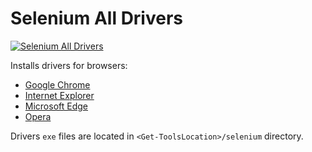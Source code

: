 # Selenium All Drivers
[![Selenium All Drivers](https://img.shields.io/badge/chocolatey-selenium--all--drivers-brightgreen.svg)](https://chocolatey.org/packages/selenium-all-drivers/)

Installs drivers for browsers:

* [Google Chrome](https://chocolatey.org/packages/selenium-chrome-driver/)
* [Internet Explorer](https://chocolatey.org/packages/selenium-ie-driver/)
* [Microsoft Edge](https://chocolatey.org/packages/selenium-edge-driver/)
* [Opera](https://chocolatey.org/packages/selenium-opera-driver/)

Drivers `exe` files are located in `<Get-ToolsLocation>/selenium` directory.
